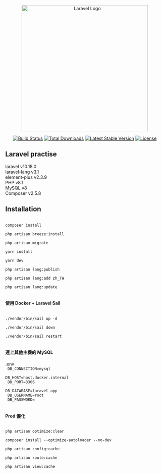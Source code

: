 <p align="center"><a href="https://laravel.com" target="_blank"><img src="https://raw.githubusercontent.com/laravel/art/master/logo-lockup/5%20SVG/2%20CMYK/1%20Full%20Color/laravel-logolockup-cmyk-red.svg" width="400" alt="Laravel Logo"></a></p>

<p align="center">
<a href="https://github.com/laravel/framework/actions"><img src="https://github.com/laravel/framework/workflows/tests/badge.svg" alt="Build Status"></a>
<a href="https://packagist.org/packages/laravel/framework"><img src="https://img.shields.io/packagist/dt/laravel/framework" alt="Total Downloads"></a>
<a href="https://packagist.org/packages/laravel/framework"><img src="https://img.shields.io/packagist/v/laravel/framework" alt="Latest Stable Version"></a>
<a href="https://packagist.org/packages/laravel/framework"><img src="https://img.shields.io/packagist/l/laravel/framework" alt="License"></a>
</p>

## Laravel practise
laravel v10.18.0 <br />
laravel-lang v3.1 <br />
element-plus v2.3.9 <br />
PHP v8.1<br />
MySQL v8<br />
Composer v2.5.8 <br />

## Installation
<code>
composer install<br />
php artisan breeze:install<br />
php artisan migrate<br />
yarn install<br />
yarn dev<br />
php artisan lang:publish<br />
php artisan lang:add zh_TW<br />
php artisan lang:update<br />
</code>

#### 使用 Docker + Laravel Sail
<code>
./vendor/bin/sail up -d <br />
./vendor/bin/sail down <br />
./vendor/bin/sail restart <br />
</code>

#### 連上其他主機的 MySQL
.env<br />
<code>
DB_CONNECTION=mysql<br />
DB_HOST=host.docker.internal<br />
DB_PORT=3306<br />
DB_DATABASE=laravel_app<br />
DB_USERNAME=root<br />
DB_PASSWORD=<br />
</code>

#### Prod 優化
<code>
php artisan optimize:clear<br />
composer install --optimize-autoloader --no-dev<br />
php artisan config:cache<br />
php artisan route:cache<br />
php artisan view:cache<br />
</code>